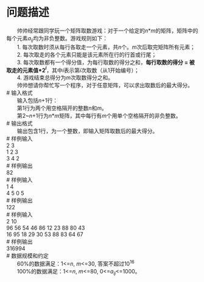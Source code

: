 <div id="pcont1" style="margin-top:20px; display:block;">

# 问题描述

<div class="pdcont">　　帅帅经常跟同学玩一个矩阵取数游戏：对于一个给定的<i>n</i>*<i>m</i>的矩阵，矩阵中的每个元素<i>a<sub>ij</sub></i>均为非负整数。游戏规则如下：<br/>
　　1.        每次取数时须从每行各取走一个元素，共<i>n</i>个。<i>m</i>次后取完矩阵所有元素；<br/>
　　2.        每次取走的各个元素只能是该元素所在行的行首或行尾；<br/>
　　3.        每次取数都有一个得分值，为每行取数的得分之和，<b>每行取数的得分</b><b> = </b><b>被取走的元素值</b><b>*2<i><sup>i</sup></i></b>，其中<i>i</i>表示第<i>i</i>次取数（从1开始编号）；<br/>
　　4.        游戏结束总得分为<i>m</i>次取数得分之和。<br/>
　　帅帅想请你帮忙写一个程序，对于任意矩阵，可以求出取数后的最大得分。</div>
# 输入格式

<div class="pdcont">　　输入包括<i>n</i>+1行：<br/>
　　第1行为两个用空格隔开的整数<i>n</i>和<i>m</i>。<br/>
　　第2~<i>n</i>+1行为<i>n</i>*<i>m</i>矩阵，其中每行有<i>m</i>个用单个空格隔开的非负整数。</div>
# 输出格式

<div class="pdcont">　　输出包含1行，为一个整数，即输入矩阵取数后的最大得分。</div>
# 样例输入

<div class="pddata">2 3<br/>
1 2 3<br/>
3 4 2</div>
# 样例输出

<div class="pddata">82</div>
# 样例输入

<div class="pddata">1 4<br/>
4 5 0 5</div>
# 样例输出

<div class="pddata">122</div>
# 样例输入

<div class="pddata">2 10<br/>
96 56 54 46 86 12 23 88 80 43<br/>
16 95 18 29 30 53 88 83 64 67</div>
# 样例输出

<div class="pddata">316994</div>
# 数据规模和约定

<div class="pdcont">　　60%的数据满足：1&lt;=<i>n</i>, <i>m</i>&lt;=30, 答案不超过10<sup>16</sup><br/>
　　100%的数据满足：1&lt;=<i>n</i>, <i>m</i>&lt;=80, 0&lt;=<i>a<sub>ij</sub></i>&lt;=1000。</div>

</div>